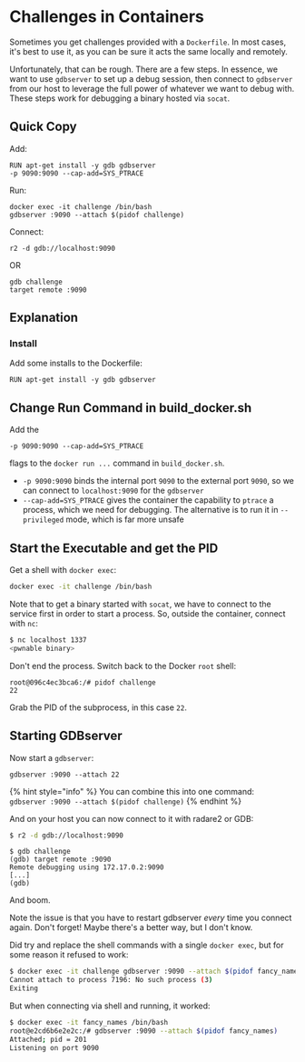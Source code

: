 # Challenges in Containers

Sometimes you get challenges provided with a `Dockerfile`. In most cases, it's best to use it, as you can be sure it acts the same locally and remotely.

Unfortunately, that can be rough. There are a few steps. In essence, we want to use `gdbserver` to set up a debug session, then connect to `gdbserver` from our host to leverage the full power of whatever we want to debug with. These steps work for debugging a binary hosted via `socat`.

## Quick Copy

Add:

```
RUN apt-get install -y gdb gdbserver
-p 9090:9090 --cap-add=SYS_PTRACE
```

Run:

```
docker exec -it challenge /bin/bash
gdbserver :9090 --attach $(pidof challenge)
```

Connect:

```
r2 -d gdb://localhost:9090
```

OR

```
gdb challenge
target remote :9090
```

## Explanation

### Install

Add some installs to the Dockerfile:

```docker
RUN apt-get install -y gdb gdbserver
```

## Change Run Command in build\_docker.sh

Add the&#x20;

```
-p 9090:9090 --cap-add=SYS_PTRACE
```

flags to the `docker run ...` command in `build_docker.sh`.

* `-p 9090:9090` binds the internal port `9090` to the external port `9090`, so we can connect to `localhost:9090` for the `gdbserver`
* `--cap-add=SYS_PTRACE` gives the container the capability to `ptrace` a process, which we need for debugging. The alternative is to run it in `--privileged` mode, which is far more unsafe

## Start the Executable and get the PID

Get a shell with `docker exec`:

```bash
docker exec -it challenge /bin/bash
```

Note that to get a binary started with `socat`, we have to connect to the service first in order to start a process. So, outside the container, connect with `nc`:

```bash
$ nc localhost 1337
<pwnable binary>
```

Don't end the process. Switch back to the Docker `root` shell:

```
root@096c4ec3bca6:/# pidof challenge
22
```

Grab the PID of the subprocess, in this case `22`.&#x20;

## Starting GDBserver

Now start a `gdbserver`:

```
gdbserver :9090 --attach 22
```

{% hint style="info" %}
You can combine this into one command:\
`gdbserver :9090 --attach $(pidof challenge)`
{% endhint %}

And on your host you can now connect to it with radare2 or GDB:

```bash
$ r2 -d gdb://localhost:9090
```

```
$ gdb challenge
(gdb) target remote :9090
Remote debugging using 172.17.0.2:9090
[...]
(gdb)
```

And boom.

Note the issue is that you have to restart gdbserver _every_ time you connect again. Don't forget! Maybe there's a better way, but I don't know.

Did try and replace the shell commands with a single `docker exec`, but for some reason it refused to work:

```bash
$ docker exec -it challenge gdbserver :9090 --attach $(pidof fancy_names)
Cannot attach to process 7196: No such process (3)
Exiting
```

But when connecting via shell and running, it worked:

```bash
$ docker exec -it fancy_names /bin/bash
root@e2cd6b6e2e2c:/# gdbserver :9090 --attach $(pidof fancy_names)
Attached; pid = 201
Listening on port 9090
```
